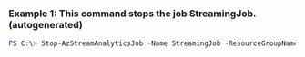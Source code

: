 ### Example 1: This command stops the job StreamingJob. (autogenerated)
```powershell
PS C:\> Stop-AzStreamAnalyticsJob -Name StreamingJob -ResourceGroupName StreamAnalytics-Default-West-US
```

